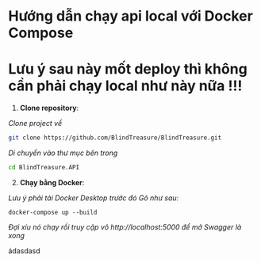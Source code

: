 # Hướng dẫn chạy api local với Docker Compose
# Lưu ý sau này mốt deploy thì không cần phải chạy local như này nữa !!!

1. **Clone repository**:

*Clone project về*
   ```bash
   git clone https://github.com/BlindTreasure/BlindTreasure.git
   ```

*Di chuyển vào thư mục bên trong*
   ```bash
   cd BlindTreasure.API
   ```

2. **Chạy bằng Docker**:

*Lưu ý phải tải Docker Desktop trước đó*
*Gõ như sau:*

    docker-compose up --build

*Đợi xíu nó chạy rồi truy cập vô http://localhost:5000 để mở Swagger là xong*

ádasdasd